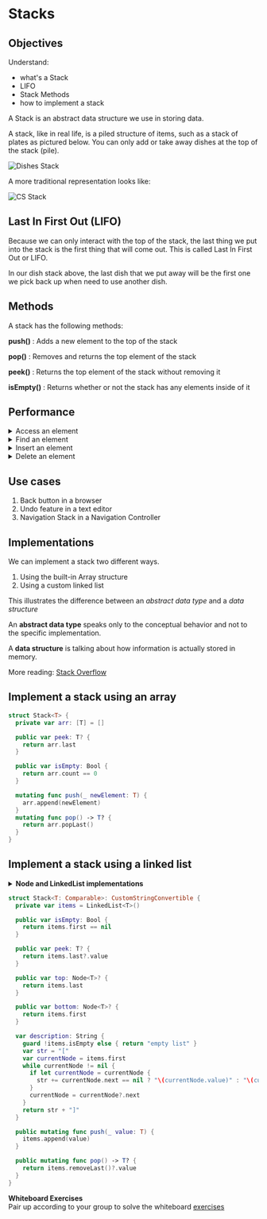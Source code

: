 # Stacks

## Objectives
Understand:
- what's a Stack
- LIFO
- Stack Methods
- how to implement a stack

A Stack is an abstract data structure we use in storing data.

A stack, like in real life, is a piled structure of items, such as a stack of plates as pictured below.  You can only add or take away dishes at the top of the stack (pile).

![Dishes Stack](http://www.dabillgh.com/wp-content/gallery/kitchen-and-crockery/DbillGH2343466.jpg)

A more traditional representation looks like:

![CS Stack](http://stanford.edu/class/archive/cs/cs106b/cs106b.1158/images/stack-figure.png)

## Last In First Out (LIFO)

Because we can only interact with the top of the stack, the last thing we put into the stack is the first thing that will come out.  This is called Last In First Out or LIFO.

In our dish stack above, the last dish that we put away will be the first one we pick back up when need to use another dish.

## Methods

A stack has the following methods:

**push()** : Adds a new element to the top of the stack

**pop()** : Removes and returns the top element of the stack

**peek()** : Returns the top element of the stack without removing it

**isEmpty()** : Returns whether or not the stack has any elements inside of it

## Performance

<details>
	<summary>Access an element</summary>
	O(n)
</details>

<details>
	<summary>Find an element</summary>
	O(n)
</details>

<details>
	<summary>Insert an element </summary>
	O(1)
</details>

<details>
	<summary>Delete an element</summary>
	O(1)
</details>

## Use cases

1. Back button in a browser
2. Undo feature in a text editor
3. Navigation Stack in a Navigation Controller

## Implementations

We can implement a stack two different ways.

1. Using the built-in Array structure
2. Using a custom linked list

This illustrates the difference between an *abstract data type* and a *data structure*

An **abstract data type** speaks only to the conceptual behavior and not to the specific implementation.

A **data structure** is talking about how information is actually stored in memory.

More reading: [Stack Overflow](http://stackoverflow.com/questions/13965757/what-is-the-difference-between-an-abstract-data-typeadt-and-a-data-structure)

## Implement a stack using an array

```swift
struct Stack<T> {
  private var arr: [T] = []

  public var peek: T? {
    return arr.last
  }

  public var isEmpty: Bool {
    return arr.count == 0
  }

  mutating func push(_ newElement: T) {
    arr.append(newElement)
  }
  mutating func pop() -> T? {
    return arr.popLast()
  }
}
```

## Implement a stack using a linked list

<details>
	<summary><b>Node and LinkedList implementations</b></summary>

```swift
class Node<T: Comparable>: CustomStringConvertible, Equatable {
  public var value: T
  public var next: Node?

  var description: String {
    guard let next = next else { return "\(value) -> nil" }
    return "\(value) -> \(next)"
  }

  static func ==(lhs: Node, rhs: Node) -> Bool {
    return
      lhs.value == rhs.value &&
      lhs.next == rhs.next
  }

  init(value: T) {
    self.value = value
  }
}

struct LinkedList<T: Comparable>: CustomStringConvertible {
  private var head: Node<T>?
  private var tail: Node<T>?

  var description: String {
    guard let head = head else { return "empty list" }
    return "\(head)"
  }

  public var first: Node<T>? {
    return head
  }

  public var last: Node<T>? {
    return tail
  }

  public var isEmpty: Bool {
    return head == nil
  }

  public mutating func append(_ value: T) {
    let newNode = Node(value: value)
    if let lastNode = tail {
      lastNode.next = newNode
    } else {
      head = newNode
    }
    tail = newNode
  }

  public mutating func removeLast() -> Node<T>?  {
    guard !isEmpty else { return nil }
    var removedNode: Node<T>?
    if head == tail {
      removedNode = head
      head = nil
      tail = nil
    }
    var currentNode = head
    while currentNode != nil {
      if currentNode?.next == tail {
        removedNode = currentNode?.next
        currentNode?.next = nil
        tail = currentNode
      }
      currentNode = currentNode?.next
    }
    return removedNode
  }
}

```

</details>

```swift
struct Stack<T: Comparable>: CustomStringConvertible {
  private var items = LinkedList<T>()

  public var isEmpty: Bool {
    return items.first == nil
  }

  public var peek: T? {
    return items.last?.value
  }

  public var top: Node<T>? {
    return items.last
  }

  public var bottom: Node<T>? {
    return items.first
  }

  var description: String {
    guard !items.isEmpty else { return "empty list" }
    var str = "["
    var currentNode = items.first
    while currentNode != nil {
      if let currentNode = currentNode {
        str += currentNode.next == nil ? "\(currentNode.value)" : "\(currentNode.value), "
      }
      currentNode = currentNode?.next
    }
    return str + "]"
  }

  public mutating func push(_ value: T) {
    items.append(value)
  }

  public mutating func pop() -> T? {
    return items.removeLast()?.value
  }
}
```

**Whiteboard Exercises**  
Pair up according to your group to solve the whiteboard [exercises](./lab.md)
